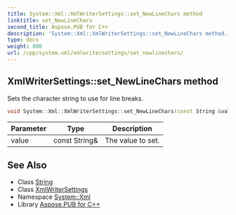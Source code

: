 ```yaml
---
title: System::Xml::XmlWriterSettings::set_NewLineChars method
linktitle: set_NewLineChars
second_title: Aspose.PUB for C++
description: 'System::Xml::XmlWriterSettings::set_NewLineChars method. Sets the character string to use for line breaks in C++.'
type: docs
weight: 800
url: /cpp/system.xml/xmlwritersettings/set_newlinechars/
---
```

## XmlWriterSettings::set_NewLineChars method


Sets the character string to use for line breaks.

```cpp
void System::Xml::XmlWriterSettings::set_NewLineChars(const String &value)
```


| Parameter | Type | Description |
| --- | --- | --- |
| value | const String\& | The value to set. |

## See Also

* Class [String](../../../system/string/)
* Class [XmlWriterSettings](../)
* Namespace [System::Xml](../../)
* Library [Aspose.PUB for C++](../../../)
